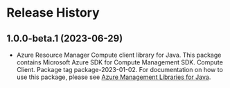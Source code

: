 # Release History

## 1.0.0-beta.1 (2023-06-29)

- Azure Resource Manager Compute client library for Java. This package contains Microsoft Azure SDK for Compute Management SDK. Compute Client. Package tag package-2023-01-02. For documentation on how to use this package, please see [Azure Management Libraries for Java](https://aka.ms/azsdk/java/mgmt).
